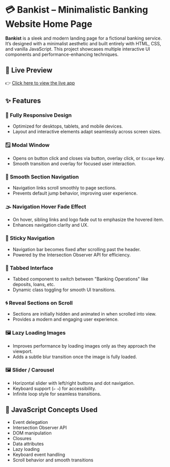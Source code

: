 # 💳 Bankist – Minimalistic Banking Website Home Page

**Bankist** is a sleek and modern landing page for a fictional banking service. It’s designed with a minimalist aesthetic and built entirely with HTML, CSS, and vanilla JavaScript. This project showcases multiple interactive UI components and performance-enhancing techniques.

## 🚀 Live Preview

👉 [Click here to view the live app](https://prashantsingh181.github.io/Bankist/)

## ✨ Features

### 📱 Fully Responsive Design
- Optimized for desktops, tablets, and mobile devices.
- Layout and interactive elements adapt seamlessly across screen sizes.

### 🪟 Modal Window
- Opens on button click and closes via button, overlay click, or `Escape` key.
- Smooth transition and overlay for focused user interaction.

### 🔗 Smooth Section Navigation
- Navigation links scroll smoothly to page sections.
- Prevents default jump behavior, improving user experience.

### 🌫️ Navigation Hover Fade Effect
- On hover, sibling links and logo fade out to emphasize the hovered item.
- Enhances navigation clarity and UX.

### 📌 Sticky Navigation
- Navigation bar becomes fixed after scrolling past the header.
- Powered by the Intersection Observer API for efficiency.

### 📂 Tabbed Interface
- Tabbed component to switch between "Banking Operations" like deposits, loans, etc.
- Dynamic class toggling for smooth UI transitions.

### 🌀 Reveal Sections on Scroll
- Sections are initially hidden and animated in when scrolled into view.
- Provides a modern and engaging user experience.

### 🖼️ Lazy Loading Images
- Improves performance by loading images only as they approach the viewport.
- Adds a subtle blur transition once the image is fully loaded.

### 🖼️ Slider / Carousel
- Horizontal slider with left/right buttons and dot navigation.
- Keyboard support (`←` `→`) for accessibility.
- Infinite loop style for seamless transitions.

## 🧠 JavaScript Concepts Used

- Event delegation
- Intersection Observer API
- DOM manipulation
- Closures
- Data attributes
- Lazy loading
- Keyboard event handling
- Scroll behavior and smooth transitions
